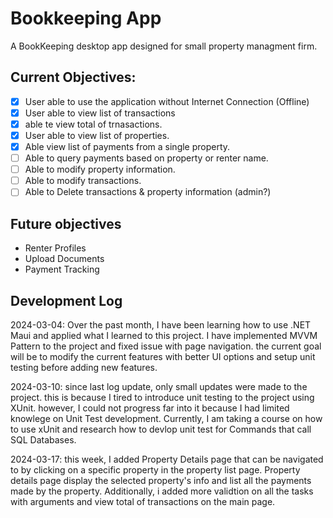 # Bookkeeping App
A BookKeeping desktop app designed for small property managment firm.

## Current Objectives:
  - [X] User able to use the application without Internet Connection (Offline)
  - [X] User able to view list of transactions
  - [X] able te view total of trnasactions.
  - [X] User able to view list of properties.
  - [X] Able view list of payments from a single property.
  - [ ] Able to query payments based on property or renter name.
  - [ ] Able to modify property information.
  - [ ] Able to modify transactions.
  - [ ] Able to Delete transactions & property information (admin?)

## Future objectives
  - Renter Profiles
  - Upload Documents
  - Payment Tracking
    
## Development Log
2024-03-04: Over the past month, I have been learning how to use .NET Maui and applied what I learned to this project. I have implemented MVVM Pattern to the project and fixed issue with page navigation. the current goal will be to modify the current features with better UI options and setup unit testing before adding new features. 

2024-03-10: since last log update, only small updates were made to the project. this is because I tired to introduce unit testing to the project using XUnit. however, I could not progress far into it because I had limited knowlege on Unit Test development. Currently, I am taking a course on how to use xUnit and research how to devlop unit test for Commands that call SQL Databases.

2024-03-17: this week, I added Property Details page that can be navigated to by clicking on a specific property in the property list page. Property details page display the selected property's info and list all the payments made by the property. Additionally, i added more validtion on all the tasks with arguments and view total of transactions on the main page.
